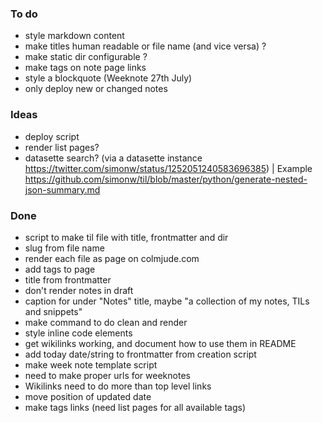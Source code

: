 
### To do

* style markdown content
* make titles human readable or file name (and vice versa) ?
* make static dir configurable ?
* make tags on note page links
* style a blockquote (Weeknote 27th July)
* only deploy new or changed notes


### Ideas

* deploy script
* render list pages?
* datasette search? (via a datasette instance https://twitter.com/simonw/status/1252051240583696385) | Example https://github.com/simonw/til/blob/master/python/generate-nested-json-summary.md

### Done

* script to make til file with title, frontmatter and dir
* slug from file name
* render each file as page on colmjude.com
* add tags to page
* title from frontmatter
* don't render notes in draft
* caption for under "Notes" title, maybe "a collection of my notes, TILs and snippets"
* make command to do clean and render
* style inline code elements
* get wikilinks working, and document how to use them in README
* add today date/string to frontmatter from creation script
* make week note template script
* need to make proper urls for weeknotes
* Wikilinks need to do more than top level links
* move position of updated date
* make tags links (need list pages for all available tags)